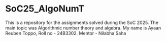 # SoC25_AlgoNumT
This is a repository for the assignments solved during the SoC 2025. The main topic was Algorithmic number theory and algebra. My name is Ayaan Reuben Toppo, Roll no - 24B3302. Mentor - Nilabha Saha
